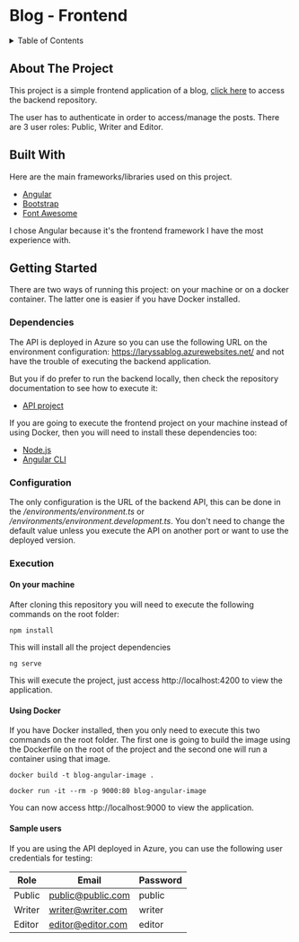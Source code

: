 # Blog - Frontend

<details>
  <summary>Table of Contents</summary>
  <ol>
    <li>
      <a href="#about-the-project">About The Project</a>
    </li>
    <li><a href="#built-with">Built With</a></li>
    <li>
      <a href="#getting-started">Getting Started</a>
      <ul>
        <li><a href="#dependencies">Dependencies</a></li>
        <li><a href="#configuration">Configuration</a></li>
        <li><a href="#execution">Execution</a></li>
      </ul>
    </li>
  </ol>
</details>

## About The Project

This project is a simple frontend application of a blog, [click here](https://github.com/laryssacarvalho/blog-backend) to access the backend repository.

The user has to authenticate in order to access/manage the posts. There are 3 user roles: Public, Writer and Editor.

## Built With

Here are the main frameworks/libraries used on this project.

* [Angular](https://angular.io/)
* [Bootstrap](https://getbootstrap.com)
* [Font Awesome](https://fontawesome.com/)

I chose Angular because it's the frontend framework I have the most experience with.

## Getting Started
There are two ways of running this project: on your machine or on a docker container. The latter one is easier if you have Docker installed. 

### Dependencies

The API is deployed in Azure so you can use the following URL on the environment configuration: https://laryssablog.azurewebsites.net/ and not have the trouble of executing the backend application.

But you if do prefer to run the backend locally, then check the repository documentation to see how to execute it:

* [API project](https://github.com/laryssacarvalho/blog-backend)

If you are going to execute the frontend project on your machine instead of using Docker, then you will need to install these dependencies too:

* [Node.js](https://nodejs.org/en/)
* [Angular CLI](https://github.com/angular/angular-cli)

### Configuration
The only configuration is the URL of the backend API, this can be done in the _/environments/environment.ts_ or _/environments/environment.development.ts_. You don't need to change the default value unless you execute the API on another port or want to use the deployed version.

### Execution

#### On your machine

After cloning this repository you will need to execute the following commands on the root folder:

```
npm install
```
This will install all the project dependencies

```
ng serve
```
This will execute the project, just access http://localhost:4200 to view the application.

#### Using Docker

If you have Docker installed, then you only need to execute this two commands on the root folder. The first one is going to build the image using the Dockerfile on the root of the project and the second one will run a container using that image.

```
docker build -t blog-angular-image .
```

```
docker run -it --rm -p 9000:80 blog-angular-image
```

You can now access http://localhost:9000 to view the application.

#### Sample users

If you are using the API deployed in Azure, you can use the following user credentials for testing:

| Role | Email | Password |
|---|---|---|
| Public | public@public.com | public |
| Writer | writer@writer.com | writer |
| Editor | editor@editor.com | editor |
